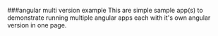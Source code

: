 ###angular multi version example
This are simple sample app(s) to demonstrate running multiple angular apps each with it's own angular version in one page.
